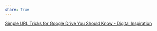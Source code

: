 ```yaml
---
share: True
---
```

[Simple URL Tricks for Google Drive You Should Know - Digital Inspiration](https://www.labnol.org/internet/direct-links-for-google-drive/28356/)
